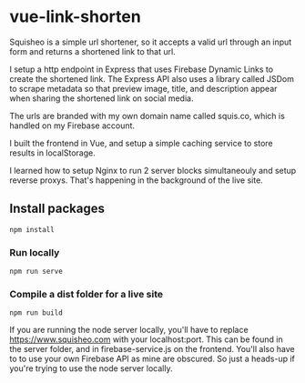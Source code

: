 # vue-link-shorten
Squisheo is a simple url shortener, so it accepts a valid url through an input form and returns a shortened link to that url. 

I setup a http endpoint in Express that uses Firebase Dynamic Links to create the shortened link. The Express API also uses a library called JSDom to scrape metadata so that preview image, title, and description appear when sharing the shortened link on social media.

The urls are branded with my own domain name called squis.co, which is handled on my Firebase account.

I built the frontend in Vue, and setup a simple caching service to store results in localStorage. 

I learned how to setup Nginx to run 2 server blocks simultaneouly and setup reverse proxys. That's happening in the background of the live site.

## Install packages
```
npm install
```

### Run locally
```
npm run serve
```

### Compile a dist folder for a live site
```
npm run build
```

If you are running the node server locally, you'll have to replace https://www.squisheo.com with your localhost:port. This can be found in the server folder, and in firebase-service.js on the frontend. You'll also have to to use your own Firebase API as mine are obscured. So just a heads-up if you're trying to use the node server locally.
